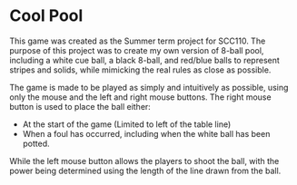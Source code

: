 # Cool Pool

This game was created as the Summer term project for SCC110.
The purpose of this project was to create my own version of 8-ball pool, 
including a white cue ball, a black 8-ball, and red/blue balls to represent
stripes and solids, while
mimicking the real rules as close as possible.

The game is made to be played as simply and intuitively as possible, using only the mouse
and the left and right mouse buttons. The right mouse button is used to place
the ball either:
- At the start of the game (Limited to left of the table line)
- When a foul has occurred, including when the white ball has been potted.

While the left mouse button allows the players to shoot the ball, with
the power being determined using the length of the line drawn from the ball.
